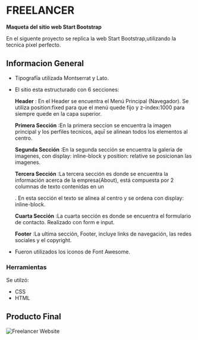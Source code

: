 # FREELANCER
**Maqueta del sitio web Start Bootstrap**  

En el siguente proyecto se replica la web Start Bootstrap,utilizando la tecnica pixel perfecto.   

## Informacion General

* Tipografīa utilizada Montserrat y Lato.  
* El sitio esta estructurado con 6 secciones:  

  **Header** : En el Header se encuentra el Menú Principal (Navegador). Se utiliza position:fixed para que el menú quede fijo y z-index:1000 para siempre quede en la capa superior.

  **Primera Sección** :En la primera seccion se encuentra la imagen principal y los perfiles tecnicos, aquī se alinean todos los elementos al centro.

  **Segunda Sección** :En la segunda sección se encuentra la galeria de imagenes, con display: inline-block y position: relative se posicionan las imagenes.

  **Tercera Sección** :La tercera sección es donde se encuentra la información acerca de la empresa(About), está compuesta por 2 columnas de texto contenidas en un <div>. En esta sección el texto se alinea al centro y se ordena con display: inline-block.

  **Cuarta Sección** :La cuarta sección es donde se encuentra el formulario de contacto. Realizado con form e input.

  **Footer** :La ultima sección, Footer, incluye links de navegación, las redes sociales y el copyright.

* Fueron utilizados los iconos de Font Awesome.  
### Herramientas
Se utilzó:  
  - CSS  
  - HTML  

## Producto Final
![Freelancer Website](docs/fullpage.png)
